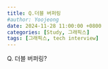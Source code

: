 ```yaml
---
title: Q.더블 버퍼링
#author: Yoojeong
date: 2024-11-28 11:00:00 +0800
categories: [Study, 그래픽스]
tags: [그래픽스, tech interview]
---
```



Q. 더블 버퍼링?  
